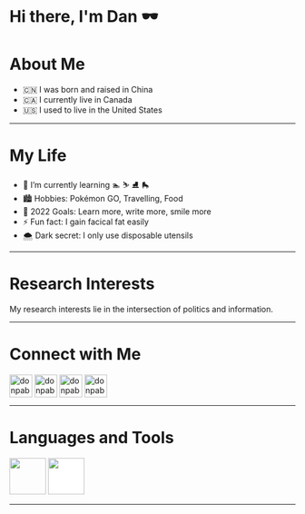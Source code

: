 <h1 align="left">Hi there, I'm Dan 🕶️</h1> 

<h1 align="left">About Me </h1>

- 🇨🇳 I was born and raised in China
- 🇨🇦 I currently live in Canada
- 🇺🇸 I used to live in the United States
---

<h1 align="left">My Life</h1> 

- 🌱 I’m currently learning 🏊 ⛷️ ⛸️ 🛼 
- 🏙️ Hobbies: Pokémon GO, Travelling, Food 
- 🥅 2022 Goals: Learn more, write more, smile more
- ⚡ Fun fact: I gain facical fat easily
- 🌨️ Dark secret: I only use disposable utensils

---

<h1 align="left">Research Interests</h1> 
My research interests lie in the intersection of politics and information. 


---
<h1 align="left">Connect with Me</h1> 

<p align="left"><a href="https://www.instagram.com/kinyapop/" target="blank"><img align="center" src="https://raw.githubusercontent.com/rahuldkjain/github-profile-readme-generator/master/src/images/icons/Social/instagram.svg" alt="donpablonow" height="40" width="40" /></a>
<a href="https://www.facebook.com/zdanxu" target="blank"><img align="center" src="https://raw.githubusercontent.com/rahuldkjain/github-profile-readme-generator/master/src/images/icons/Social/facebook.svg" alt="donpablonow" height="40" width="40" /></a>
<a href="https://www.reddit.com/user/kinyapop" target="blank"><img align="center" src="https://raw.githubusercontent.com/rahuldkjain/github-profile-readme-generator/master/src/images/icons/Social/reddit.svg" alt="donpablonow" height="40" width="40" /></a>
 <a href="https://twitter.com/kinyapop1" target="blank"><img align="center" src="https://raw.githubusercontent.com/rahuldkjain/github-profile-readme-generator/master/src/images/icons/Social/twitter.svg" alt="donpablonow" height="40" width="40" /></a>
 </p>
 
 
---

<h1 align="left">Languages and Tools</h1>

<p align="left"><img src="https://cdn.jsdelivr.net/gh/devicons/devicon/icons/r/r-original.svg" style="height: 4rem"/>
<img src="https://cdn.jsdelivr.net/gh/devicons/devicon/icons/github/github-original-wordmark.svg" style="height: 4rem; background-color:white"/>
</p>

---



